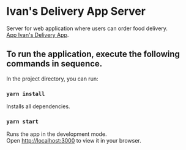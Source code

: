 # Ivan's Delivery App Server

Server for web application where users can order food delivery.\
[App Ivan's Delivery App](https://ivans-delivery-app.netlify.app/).

## To run the application, execute the following commands in sequence.

In the project directory, you can run:

### `yarn install`
Installs all dependencies.

### `yarn start`
Runs the app in the development mode.\
Open [http://localhost:3000](http://localhost:3000) to view it in your browser.
